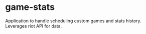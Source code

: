 # game-stats
Application to handle scheduling custom games and stats history. Leverages riot API for data.
